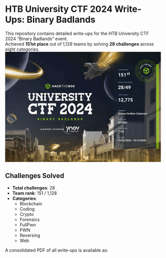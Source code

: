 

# HTB University CTF 2024 Write-Ups: Binary Badlands
This repository contains detailed write-ups for the HTB University CTF 2024 “Binary Badlands” event.  
Achieved **151st place** out of 1,128 teams by solving **28 challenges** across eight categories.
![HTB Certificate](HTB_Cert.jpeg)


## Challenges Solved

- **Total challenges**: 28  
- **Team rank**: 151 / 1,128  
- **Categories**:
  - Blockchain
  - Coding
  - Crypto
  - Forensics
  - FullPwn
  - PWN
  - Reversing
  - Web

A consolidated PDF of all write-ups is available as:


